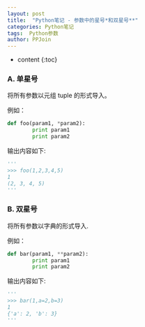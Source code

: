 ```yaml
---
layout: post
title:  "Python笔记 - 参数中的星号*和双星号**"
categories: Python笔记
tags:  Python参数
author: PPJoin
---
```


* content
{:toc}

### A. 单星号

将所有参数以元组 tuple 的形式导入。

例如：

```python
def foo(param1, *param2):
        print param1
        print param2
```




输出内容如下: 
```python
'''
>>> foo(1,2,3,4,5)
1
(2, 3, 4, 5)
'''
```

### B. 双星号

将所有参数以字典的形式导入.

例如：

```python
def bar(param1, **param2):
        print param1
        print param2
```
输出内容如下: 
```python
'''
>>> bar(1,a=2,b=3)
1
{'a': 2, 'b': 3}
'''
```